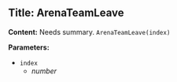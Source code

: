 ## Title: ArenaTeamLeave

**Content:**
Needs summary.
`ArenaTeamLeave(index)`

**Parameters:**
- `index`
  - *number*